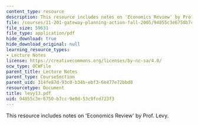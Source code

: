 ```yaml
---
content_type: resource
description: This resource includes notes on 'Economics Review' by Prof. Levy.
file: /courses/11-201-gateway-planning-action-fall-2005/94855c3e6750b7cc9e0d53c9fcd723f3_levy13.pdf
file_size: 59631
file_type: application/pdf
hide_download: true
hide_download_original: null
learning_resource_types:
- Lecture Notes
license: https://creativecommons.org/licenses/by-nc-sa/4.0/
ocw_type: OCWFile
parent_title: Lecture Notes
parent_type: CourseSection
parent_uid: 314fe87d-93c0-b34b-ebf3-6e477e72bbd8
resourcetype: Document
title: levy13.pdf
uid: 94855c3e-6750-b7cc-9e0d-53c9fcd723f3
---
```

This resource includes notes on 'Economics Review' by Prof. Levy.